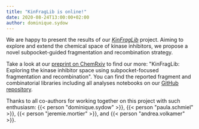 ```yaml
---
title: "KinFragLib is online!"
date: 2020-08-24T13:00:00+02:00
author: dominique.sydow
---
```



We are happy to present the results of our [_KinFragLib_](/projects/kinfraglib/) project. Aiming to explore and extend the chemical space of kinase inhibitors, we propose a novel subpocket-guided fragmentation and recombination strategy. 

Take a look at our [preprint on ChemRxiv](https://chemrxiv.org/articles/preprint/KinFragLib_Exploring_the_Kinase_Inhibitor_Space_Using_Subpocket-Focused_Fragmentation_and_Recombination/12696392) to find our more: 
"KinFragLib: Exploring the kinase inhibitor space using subpocket-focused fragmentation and recombination". You can find the reported fragment and combinatorial libraries including all analyses notebooks on our [GitHub repository](https://github.com/volkamerlab/KinFragLib).

Thanks to all co-authors for working together on this project with such enthusiasm: {{< person "dominique.sydow" >}}, {{< person "paula.schmiel" >}}, {{< person "jeremie.mortier" >}}, and {{< person "andrea.volkamer" >}}.


